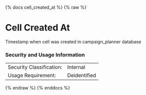 {% docs cell_created_at %}
{% raw %}

<a name="cell_created_at"></a>
# Cell Created At
Timestamp when cell was created in campaign_planner database

### Security and Usage Information
|     |     |
| --- | --- |
| Security Classification: | Internal |
| Usage Requirement:       | Deidentified |

{% endraw %}
{% enddocs %}
